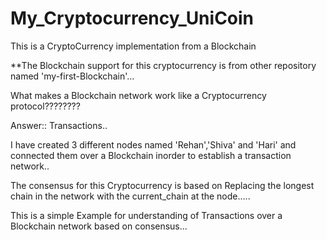 # My_Cryptocurrency_UniCoin

This is a CryptoCurrency implementation from a Blockchain

**The Blockchain support for this cryptocurrency is from other repository named 'my-first-Blockchain'...

What makes a Blockchain network work like a Cryptocurrency protocol????????

Answer:: Transactions..
    

I have created 3 different nodes named 'Rehan','Shiva' and 'Hari' and connected them over a Blockchain inorder to 
establish a transaction network..

The consensus for this Cryptocurrency is based on Replacing the longest chain in the network with the current_chain at the node.....

This is a simple Example for understanding of Transactions over a Blockchain network based on consensus...

